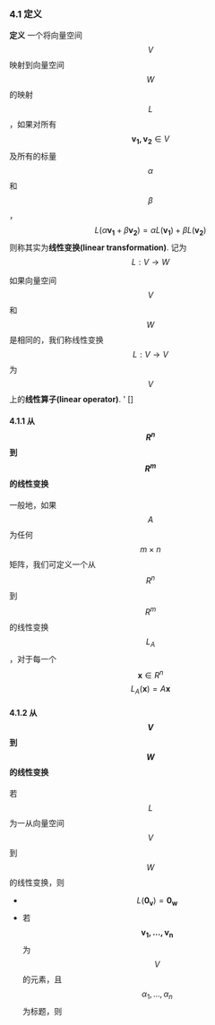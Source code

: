 ### 4.1 定义

**定义** 一个将向量空间$$V$$映射到向量空间$$W$$的映射$$L$$，如果对所有$$\boldsymbol{v_1, v_2} \in V$$及所有的标量$$\alpha$$和$$\beta$$，
$$
L(\alpha\boldsymbol{v_1} + \beta\boldsymbol{v_2}) = \alpha L(\boldsymbol{v_1}) + \beta L(\boldsymbol{v_2})
$$则称其实为**线性变换(linear transformation)**. 记为$$L:V \to W$$


如果向量空间$$V$$和$$W$$是相同的，我们称线性变换$$L: V \to V$$为$$V$$上的**线性算子(linear operator)**.
'
[]




#### 4.1.1 从$$R^n$$到$$R^m$$的线性变换

一般地，如果$$A$$为任何$$m\times n$$矩阵，我们可定义一个从$$R^n$$到$$R^m$$的线性变换$$L_A$$，对于每一个$$\boldsymbol{x} \in R^n$$
$$
L_A(\boldsymbol{x}) = A\boldsymbol{x}
$$

#### 4.1.2 从$$V$$到$$W$$的线性变换

若$$L$$为一从向量空间$$V$$到$$W$$的线性变换，则
* $$L(\boldsymbol{0_v}) = \boldsymbol{0_w}$$
* 若$$\boldsymbol{v_1, \dotsc, v_n}$$为$$V$$的元素，且$$\alpha_1, \dotsc, \alpha_n$$为标题，则


